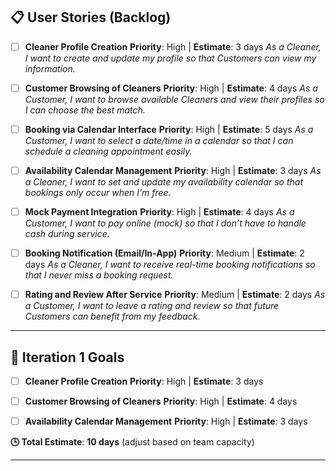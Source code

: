 ## 📋 User Stories (Backlog)

* [ ] **Cleaner Profile Creation**
  **Priority**: High | **Estimate**: 3 days
  *As a Cleaner, I want to create and update my profile so that Customers can view my information.*

* [ ] **Customer Browsing of Cleaners**
  **Priority**: High | **Estimate**: 4 days
  *As a Customer, I want to browse available Cleaners and view their profiles so I can choose the best match.*

* [ ] **Booking via Calendar Interface**
  **Priority**: High | **Estimate**: 5 days
  *As a Customer, I want to select a date/time in a calendar so that I can schedule a cleaning appointment easily.*

* [ ] **Availability Calendar Management**
  **Priority**: High | **Estimate**: 3 days
  *As a Cleaner, I want to set and update my availability calendar so that bookings only occur when I’m free.*

* [ ] **Mock Payment Integration**
  **Priority**: High | **Estimate**: 4 days
  *As a Customer, I want to pay online (mock) so that I don’t have to handle cash during service.*

* [ ] **Booking Notification (Email/In-App)**
  **Priority**: Medium | **Estimate**: 2 days
  *As a Cleaner, I want to receive real-time booking notifications so that I never miss a booking request.*

* [ ] **Rating and Review After Service**
  **Priority**: Medium | **Estimate**: 2 days
  *As a Customer, I want to leave a rating and review so that future Customers can benefit from my feedback.*

---

## 🎯 Iteration 1 Goals

* [ ] **Cleaner Profile Creation**
  **Priority**: High | **Estimate**: 3 days

* [ ] **Customer Browsing of Cleaners**
  **Priority**: High | **Estimate**: 4 days

* [ ] **Availability Calendar Management**
  **Priority**: High | **Estimate**: 3 days

**🕒 Total Estimate**: **10 days** (adjust based on team capacity)

---
